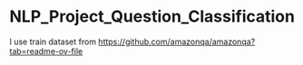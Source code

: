 # NLP_Project_Question_Classification

I use train dataset from https://github.com/amazonqa/amazonqa?tab=readme-ov-file 
